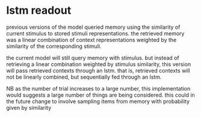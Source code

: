 # lstm readout

previous versions of the model queried memory using the similarity of current stimulus to stored stimuli representations. the retrieved memory was a linear combination of context representations weighted by the similarity of the corresponding stimuli.

the current model will still query memory with stimulus. but instead of retrieving a linear combination weighted by stimulus similarity, this version will pass retrieved contexts through an lstm. that is, retrieved contexts will not be linearly combined, but sequentially fed through an lstm. 

NB as the number of trial increases to a large number, this implementation would suggests a large number of things are being considered. this could in the future change to involve sampling items from memory with probability given by similarity